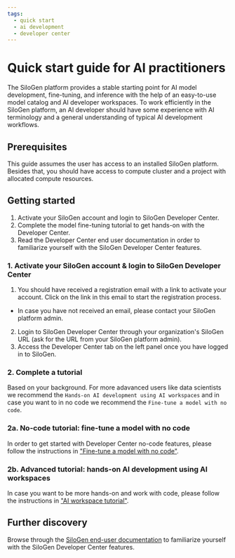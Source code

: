 ```yaml
---
tags:
  - quick start
  - ai development
  - developer center
---
```


# Quick start guide for AI practitioners

The SiloGen platform provides a stable starting point for AI model development, fine-tuning, and inference with the help of an easy-to-use model catalog and AI developer workspaces. To work efficiently in the SiloGen platform, an AI developer should have some experience with AI terminology and a general understanding of typical AI development workflows.

## Prerequisites

This guide assumes the user has access to an installed SiloGen platform. Besides that, you should have access to compute cluster and a project with allocated compute resources.

## Getting started

1. Activate your SiloGen account and login to SiloGen Developer Center.
2. Complete the model fine-tuning tutorial to get hands-on with the Developer Center.
3. Read the Developer Center end user documentation in order to familiarize yourself with the SiloGen Developer Center features.

### 1. Activate your SiloGen account & login to SiloGen Developer Center

1. You should have received a registration email with a link to activate your account. Click on the link in this email to start the registration process.
  - In case you have not received an email, please contact your SiloGen platform admin.
2. Login to SiloGen Developer Center through your organization's SiloGen URL (ask for the URL from your SiloGen platform admin).
3. Access the Developer Center tab on the left panel once you have logged in to SiloGen.

### 2. Complete a tutorial

Based on your background. For more adavanced users like data scientists we recommend the `Hands-on AI development using AI workspaces` and in case you want to in no code we recommend the `Fine-tune a model with no code`.

### 2a. No-code tutorial: fine-tune a model with no code

In order to get started with Developer Center no-code features, please follow the instructions in ["Fine-tune a model with no code"](../tutorials/no-code-fine-tuning-tutorial.md).

### 2b. Advanced tutorial: hands-on AI development using AI workspaces

In case you want to be more hands-on and work with code,  please follow the instructions in ["AI workspace tutorial"](../tutorials/ai-workspace-tutorial.md).

## Further discovery

Browse through the [SiloGen end-user documentation](https://docs.silogen.ai/core/docs/developer-center/overview/) to familiarize yourself with the SiloGen Developer Center features.
